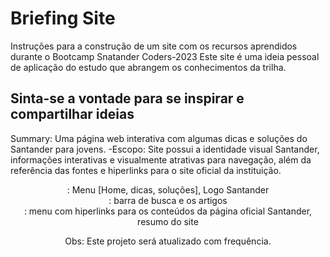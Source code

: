 # Briefing Site 

Instruções para a construção de um site com os recursos aprendidos durante o Bootcamp Snatander Coders-2023 
Este site é uma ideia pessoal de aplicação do estudo que abrangem os conhecimentos da trilha. 

## Sinta-se a vontade para se inspirar e compartilhar ideias   

Summary: Uma página web interativa com algumas dicas e soluções do Santander para jovens. 
    -Escopo: Site possui a identidade visual Santander, informações interativas e visualmente atrativas para navegação, além da referência das fontes e hiperlinks para o site oficial da instituição. 

<Header> : Menu [Home, dicas, soluções], Logo Santander

<main> : barra de busca e os artigos

<footer> : menu com hiperlinks para os conteúdos da página oficial Santander, resumo do site

Obs: Este projeto será atualizado com frequência.